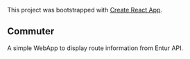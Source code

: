 This project was bootstrapped with [Create React App](https://github.com/facebook/create-react-app).

## Commuter

A simple WebApp to display route information from Entur API.
